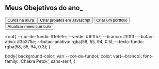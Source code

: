 <!DOCTYPE html>
<html lang="pt-br">
<head>
    <meta charset="UTF-8">
    <meta name="viewport" content="width=device-width, initial-scale=1.0">
    <title>Meus objetivos do ano</title>
    <link rel="stylesheet" href="style.css">
</head>
<body>
    <section class="conteudo-principal">
        <h2 class="titulo-principal">Meus Obejetivos do ano_</h2>
        <div class="botoes"></div>
            <button class=" botao">Curos na alura</button>
            <button class=" botao">Criar projetos em Javascript</button>
            <button class=" botao">Criar um portfolio</button>
            <button class=" botao">Atualizar mneu curriculo</button>
        </div>
    </section>
</body>
</html>


:root{
    --cor-de-fundo: #1e1e1e;
    --verde: #6fff57;
    --branco: #ffffff;
    --botao-ativo: #3a375e;
    --botao-anativo: rgba(58, 55, 94, 0.5);
    --texto-fundo: rgba(58, 55, 94, 0.3);
}

body{
    background-color: var( --cor-de-fundo);
    color: var(--branco);
    font-family: 'Chakra Petck', sans-serif;
}
